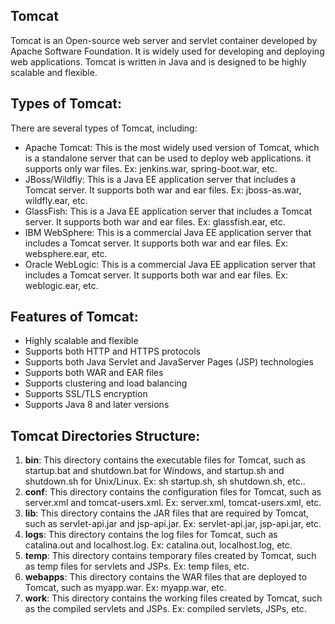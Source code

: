 ## Tomcat
Tomcat is an Open-source web server and servlet container developed by Apache Software Foundation. It is widely used for developing and deploying web applications. Tomcat is written in Java and is designed to be highly scalable and flexible. 

## Types of Tomcat:
There are several types of Tomcat, including:
- Apache Tomcat: This is the most widely used version of Tomcat, which is a standalone server that can be used to deploy web applications. it supports only war files.
Ex: jenkins.war, spring-boot.war, etc.
- JBoss/Wildfly: This is a Java EE application server that includes a Tomcat server. It supports both war and ear files. 
Ex: jboss-as.war, wildfly.ear, etc.
- GlassFish: This is a Java EE application server that includes a Tomcat server. It supports both war and ear files. 
Ex: glassfish.ear, etc.
- IBM WebSphere: This is a commercial Java EE application server that includes a Tomcat server. It supports both war and ear files. 
Ex: websphere.ear, etc.
- Oracle WebLogic: This is a commercial Java EE application server that includes a Tomcat server. It supports both war and ear files. 
Ex: weblogic.ear, etc.

## Features of Tomcat:
- Highly scalable and flexible
- Supports both HTTP and HTTPS protocols
- Supports both Java Servlet and JavaServer Pages (JSP) technologies
- Supports both WAR and EAR files
- Supports clustering and load balancing
- Supports SSL/TLS encryption
- Supports Java 8 and later versions

## Tomcat Directories Structure:
1. **bin**: This directory contains the executable files for Tomcat, such as startup.bat and shutdown.bat for Windows, and startup.sh and shutdown.sh for Unix/Linux. 
Ex: sh startup.sh, sh shutdown.sh, etc..
2. **conf**: This directory contains the configuration files for Tomcat, such as server.xml and tomcat-users.xml. 
Ex: server.xml, tomcat-users.xml, etc.
3. **lib**: This directory contains the JAR files that are required by Tomcat, such as servlet-api.jar and jsp-api.jar. 
Ex: servlet-api.jar, jsp-api.jar, etc.
4. **logs**: This directory contains the log files for Tomcat, such as catalina.out and localhost.log.
Ex: catalina.out, localhost.log, etc.
5. **temp**: This directory contains temporary files created by Tomcat, such as temp files for servlets and JSPs.
Ex: temp files, etc.
6. **webapps**: This directory contains the WAR files that are deployed to Tomcat, such as myapp.war.
Ex: myapp.war, etc.
7. **work**: This directory contains the working files created by Tomcat, such as the compiled servlets and JSPs. 
Ex: compiled servlets, JSPs, etc.


